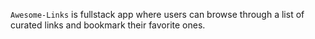 `Awesome-Links` is fullstack app where users can browse through a list of curated links and bookmark their favorite ones.